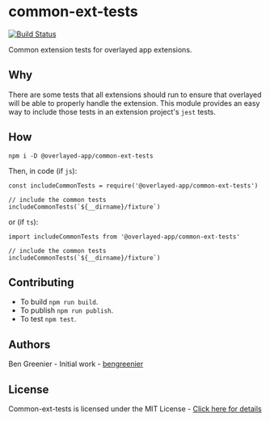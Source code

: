 # common-ext-tests
[![Build Status](https://travis-ci.org/overlayed-app/common-ext-tests.svg?branch=master)](https://travis-ci.org/overlayed-app/common-ext-tests)

Common extension tests for overlayed app extensions.

## Why

There are some tests that all extensions should run to ensure that overlayed will be able to properly handle the extension. This module provides an easy way to include those tests in an extension project's `jest` tests.

## How

 `npm i -D @overlayed-app/common-ext-tests`

Then, in code (if `js`):

```
const includeCommonTests = require('@overlayed-app/common-ext-tests')

// include the common tests
includeCommonTests(`${__dirname}/fixture`)
```

or (if `ts`):

```
import includeCommonTests from '@overlayed-app/common-ext-tests'

// include the common tests
includeCommonTests(`${__dirname}/fixture`)
```

## Contributing

+ To build `npm run build`.
+ To publish `npm run publish`.
+ To test `npm test`.

## Authors
Ben Greenier - Initial work - [bengreenier](https://github.com/bengreenier)

## License
Common-ext-tests is licensed under the MIT License - [Click here for details](https://github.com/overlayed-app/common-ext-tests/blob/master/LICENSE)
